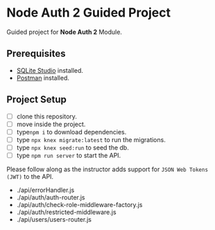 # Node Auth 2 Guided Project

Guided project for **Node Auth 2** Module.

## Prerequisites

- [SQLite Studio](https://sqlitestudio.pl/index.rvt?act=download) installed.
- [Postman](https://www.postman.com/) installed.

## Project Setup

- [ ] clone this repository.
- [ ] move inside the project.
- [ ] type`npm i` to download dependencies.
- [ ] type `npx knex migrate:latest` to run the migrations.
- [ ] type `npx knex seed:run` to seed the db.
- [ ] type `npm run server` to start the API.

Please follow along as the instructor adds support for `JSON Web Tokens (JWT)` to the API.

- ./api/errorHandler.js
- ./api/auth/auth-router.js
- ./api/auth/check-role-middleware-factory.js
- ./api/auth/restricted-middleware.js
- ./api/users/users-router.js